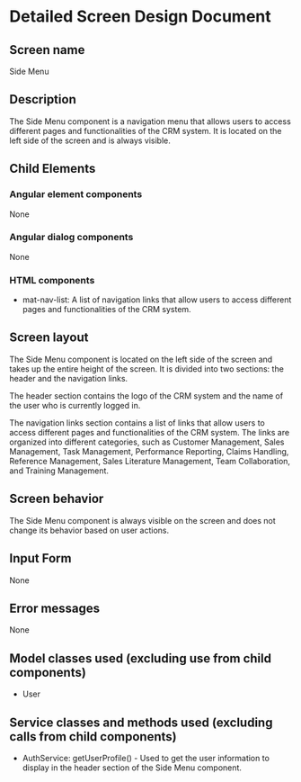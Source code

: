 # Detailed Screen Design Document

## Screen name
Side Menu

## Description
The Side Menu component is a navigation menu that allows users to access different pages and functionalities of the CRM system. It is located on the left side of the screen and is always visible.

## Child Elements
### Angular element components
None

### Angular dialog components
None

### HTML components
- mat-nav-list: A list of navigation links that allow users to access different pages and functionalities of the CRM system.

## Screen layout
The Side Menu component is located on the left side of the screen and takes up the entire height of the screen. It is divided into two sections: the header and the navigation links.

The header section contains the logo of the CRM system and the name of the user who is currently logged in.

The navigation links section contains a list of links that allow users to access different pages and functionalities of the CRM system. The links are organized into different categories, such as Customer Management, Sales Management, Task Management, Performance Reporting, Claims Handling, Reference Management, Sales Literature Management, Team Collaboration, and Training Management.

## Screen behavior
The Side Menu component is always visible on the screen and does not change its behavior based on user actions.

## Input Form
None

## Error messages
None

## Model classes used (excluding use from child components)
- User

## Service classes and methods used (excluding calls from child components)
- AuthService: getUserProfile() - Used to get the user information to display in the header section of the Side Menu component.